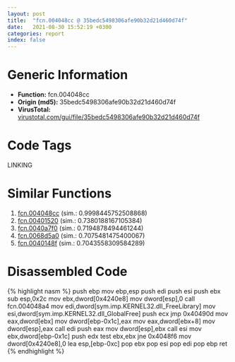 ```yaml
---
layout: post
title:  "fcn.004048cc @ 35bedc5498306afe90b32d21d460d74f"
date:   2021-08-30 15:52:19 +0300
categories: report
index: false
---
```


# Generic Information
- **Function:** fcn.004048cc
- **Origin (md5):** 35bedc5498306afe90b32d21d460d74f
- **VirusTotal:** [virustotal.com/gui/file/35bedc5498306afe90b32d21d460d74f][virustotal_ref]

# Code Tags
<span class="tag" id="LINKING">LINKING</span>


# Similar Functions

1. [fcn.004048cc][similar_1_ref] (sim.: 0.9998445752508868)
2. [fcn.00401520][similar_2_ref] (sim.: 0.7380188167105384)
3. [fcn.0040a7f0][similar_3_ref] (sim.: 0.7194878494461244)
4. [fcn.0068d5a0][similar_4_ref] (sim.: 0.7075481475400067)
5. [fcn.0040148f][similar_5_ref] (sim.: 0.7043558309584289)


# Disassembled Code

{% highlight nasm %}
push ebp
mov ebp,esp
push edi
push esi
push ebx
sub esp,0x2c
mov ebx,dword[0x4240e8]
mov dword[esp],0
call fcn.004048a4
mov edi,dword[sym.imp.KERNEL32.dll_FreeLibrary]
mov esi,dword[sym.imp.KERNEL32.dll_GlobalFree]
push ecx
jmp 0x40490d
mov eax,dword[ebx]
mov dword[ebp-0x1c],eax
mov eax,dword[ebx+8]
mov dword[esp],eax
call edi
push eax
mov dword[esp],ebx
call esi
mov ebx,dword[ebp-0x1c]
push edx
test ebx,ebx
jne 0x4048f6
mov dword[0x4240e8],0
lea esp,[ebp-0xc]
pop ebx
pop esi
pop edi
pop ebp
ret 
{% endhighlight %}


[similar_1_ref]: /report/fcn.004048cc@a3177dc54b85649e8807e665ece12d6a
[similar_2_ref]: /report/fcn.00401520@c92f0480e2fbc88393d2c65c08a235e0
[similar_3_ref]: /report/fcn.0040a7f0@db0bb0926cbc24a905ae237e61cb9c73
[similar_4_ref]: /report/fcn.0068d5a0@c92f0480e2fbc88393d2c65c08a235e0
[similar_5_ref]: /report/fcn.0040148f@35bedc5498306afe90b32d21d460d74f
[virustotal_ref]: https://www.virustotal.com/gui/file/35bedc5498306afe90b32d21d460d74f